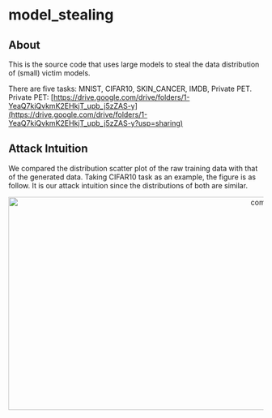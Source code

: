 # model_stealing
## About
This is the source code that uses large models to steal the data distribution of (small) victim models.

There are five tasks: MNIST, CIFAR10, SKIN_CANCER, IMDB, Private PET.<br>
Private PET: [https://drive.google.com/drive/folders/1-YeaQ7kiQvkmK2EHkjT_upb_j5zZAS-y](https://drive.google.com/drive/folders/1-YeaQ7kiQvkmK2EHkjT_upb_j5zZAS-y?usp=sharing)
## Attack Intuition
We compared the distribution scatter plot of the raw training data with that of the generated data. Taking CIFAR10 task as an example, the figure is as follow. It is our attack intuition since the distributions of both are similar.
<p align="center">
    <img src="./img/compare.png" alt="compare" width="1000" height="420">
</p>
